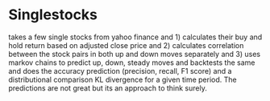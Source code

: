 # Singlestocks 
takes a few single stocks from yahoo finance and 1) calculates their buy and hold return based on adjusted close price and 2) calculates correlation between the stock pairs in both up and down moves separately and 3) uses markov chains to predict up, down, steady moves and backtests the same and does the accuracy prediction (precision, recall, F1 score) and a distributional comparison KL divergence for a given time period. The predictions are not great but its an approach to think surely.
